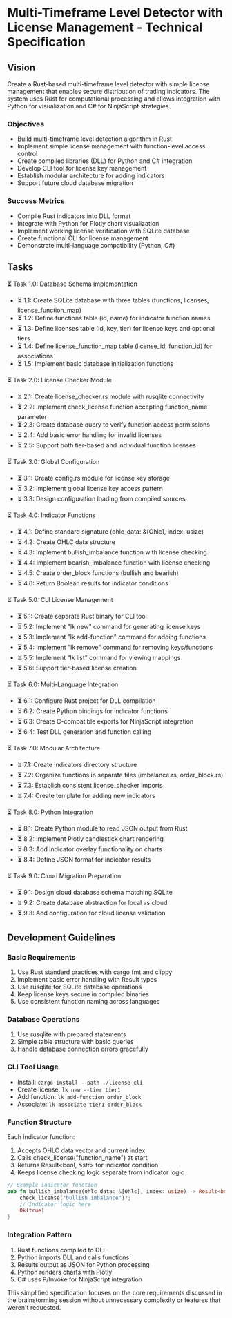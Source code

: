 # Multi-Timeframe Level Detector with License Management - Technical Specification

## Vision

Create a Rust-based multi-timeframe level detector with simple license management that enables secure distribution of trading indicators. The system uses Rust for computational processing and allows integration with Python for visualization and C# for NinjaScript strategies.

### Objectives
- Build multi-timeframe level detection algorithm in Rust
- Implement simple license management with function-level access control
- Create compiled libraries (DLL) for Python and C# integration
- Develop CLI tool for license key management
- Establish modular architecture for adding indicators
- Support future cloud database migration

### Success Metrics
- Compile Rust indicators into DLL format
- Integrate with Python for Plotly chart visualization
- Implement working license verification with SQLite database
- Create functional CLI for license management
- Demonstrate multi-language compatibility (Python, C#)

## Tasks

⏳ Task 1.0: Database Schema Implementation
* ⏳ 1.1: Create SQLite database with three tables (functions, licenses, license_function_map)
* ⏳ 1.2: Define functions table (id, name) for indicator function names
* ⏳ 1.3: Define licenses table (id, key, tier) for license keys and optional tiers
* ⏳ 1.4: Define license_function_map table (license_id, function_id) for associations
* ⏳ 1.5: Implement basic database initialization functions

⏳ Task 2.0: License Checker Module
* ⏳ 2.1: Create license_checker.rs module with rusqlite connectivity
* ⏳ 2.2: Implement check_license function accepting function_name parameter
* ⏳ 2.3: Create database query to verify function access permissions
* ⏳ 2.4: Add basic error handling for invalid licenses
* ⏳ 2.5: Support both tier-based and individual function licenses

⏳ Task 3.0: Global Configuration
* ⏳ 3.1: Create config.rs module for license key storage
* ⏳ 3.2: Implement global license key access pattern
* ⏳ 3.3: Design configuration loading from compiled sources

⏳ Task 4.0: Indicator Functions
* ⏳ 4.1: Define standard signature (ohlc_data: &[Ohlc], index: usize)
* ⏳ 4.2: Create OHLC data structure
* ⏳ 4.3: Implement bullish_imbalance function with license checking
* ⏳ 4.4: Implement bearish_imbalance function with license checking
* ⏳ 4.5: Create order_block functions (bullish and bearish)
* ⏳ 4.6: Return Boolean results for indicator conditions

⏳ Task 5.0: CLI License Management
* ⏳ 5.1: Create separate Rust binary for CLI tool
* ⏳ 5.2: Implement "lk new" command for generating license keys
* ⏳ 5.3: Implement "lk add-function" command for adding functions
* ⏳ 5.4: Implement "lk remove" command for removing keys/functions
* ⏳ 5.5: Implement "lk list" command for viewing mappings
* ⏳ 5.6: Support tier-based license creation

⏳ Task 6.0: Multi-Language Integration
* ⏳ 6.1: Configure Rust project for DLL compilation
* ⏳ 6.2: Create Python bindings for indicator functions
* ⏳ 6.3: Create C-compatible exports for NinjaScript integration
* ⏳ 6.4: Test DLL generation and function calling

⏳ Task 7.0: Modular Architecture
* ⏳ 7.1: Create indicators directory structure
* ⏳ 7.2: Organize functions in separate files (imbalance.rs, order_block.rs)
* ⏳ 7.3: Establish consistent license_checker imports
* ⏳ 7.4: Create template for adding new indicators

⏳ Task 8.0: Python Integration
* ⏳ 8.1: Create Python module to read JSON output from Rust
* ⏳ 8.2: Implement Plotly candlestick chart rendering
* ⏳ 8.3: Add indicator overlay functionality on charts
* ⏳ 8.4: Define JSON format for indicator results

⏳ Task 9.0: Cloud Migration Preparation
* ⏳ 9.1: Design cloud database schema matching SQLite
* ⏳ 9.2: Create database abstraction for local vs cloud
* ⏳ 9.3: Add configuration for cloud license validation

## Development Guidelines

### Basic Requirements
1. Use Rust standard practices with cargo fmt and clippy
2. Implement basic error handling with Result types
3. Use rusqlite for SQLite database operations
4. Keep license keys secure in compiled binaries
5. Use consistent function naming across languages

### Database Operations
1. Use rusqlite with prepared statements
2. Simple table structure with basic queries
3. Handle database connection errors gracefully

### CLI Tool Usage
- Install: `cargo install --path ./license-cli`
- Create license: `lk new --tier tier1`
- Add function: `lk add-function order_block`
- Associate: `lk associate tier1 order_block`

### Function Structure
Each indicator function:
1. Accepts OHLC data vector and current index
2. Calls check_license("function_name") at start
3. Returns Result<bool, &str> for indicator condition
4. Keeps license checking logic separate from indicator logic

```rust
// Example indicator function
pub fn bullish_imbalance(ohlc_data: &[Ohlc], index: usize) -> Result<bool, &str> {
    check_license("bullish_imbalance")?;
    // Indicator logic here
    Ok(true)
}
```

### Integration Pattern
1. Rust functions compiled to DLL
2. Python imports DLL and calls functions
3. Results output as JSON for Python processing
4. Python renders charts with Plotly
5. C# uses P/Invoke for NinjaScript integration

This simplified specification focuses on the core requirements discussed in the brainstorming session without unnecessary complexity or features that weren't requested.